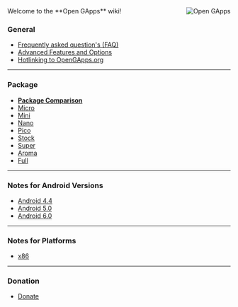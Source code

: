 <div style="float: right">
<img align="right" src="https://avatars.githubusercontent.com/u/12238733" alt="Open GApps" />
</div>
Welcome to the **Open GApps** wiki!

### General

* [Frequently asked question's (FAQ)](https://github.com/opengapps/opengapps/wiki/FAQ)
* [Advanced Features and Options](https://github.com/opengapps/opengapps/wiki/Advanced-Features-and-Options)
* [Hotlinking to OpenGApps.org](https://github.com/opengapps/opengapps/wiki/Hotlinking-to-OpenGApps.org)

***

### Package

* [**Package Comparison**](https://github.com/opengapps/opengapps/wiki/Package-Comparison)
* [Micro](https://github.com/opengapps/opengapps/wiki/Micro-Package)
* [Mini](https://github.com/opengapps/opengapps/wiki/Mini-Package)
* [Nano](https://github.com/opengapps/opengapps/wiki/Nano-Package)
* [Pico](https://github.com/opengapps/opengapps/wiki/Pico-Package)
* [Stock](https://github.com/opengapps/opengapps/wiki/Stock-Package)
* [Super](https://github.com/opengapps/opengapps/wiki/Super-Package)
* [Aroma](https://github.com/opengapps/opengapps/wiki/Aroma-Package)
* [Full](https://github.com/opengapps/opengapps/wiki/Full-Package)

***

### Notes for Android Versions

* [Android 4.4](https://github.com/opengapps/opengapps/wiki/Notes-for-Android-4.4)
* [Android 5.0](https://github.com/opengapps/opengapps/wiki/Notes-for-Android-5.0)
* [Android 6.0](https://github.com/opengapps/opengapps/wiki/Notes-for-Android-6.0)

***

### Notes for Platforms

* [x86](https://github.com/opengapps/opengapps/wiki/Notes-for-Android-x86)

***


### Donation

* [Donate](https://github.com/opengapps/opengapps/wiki/Donate)
